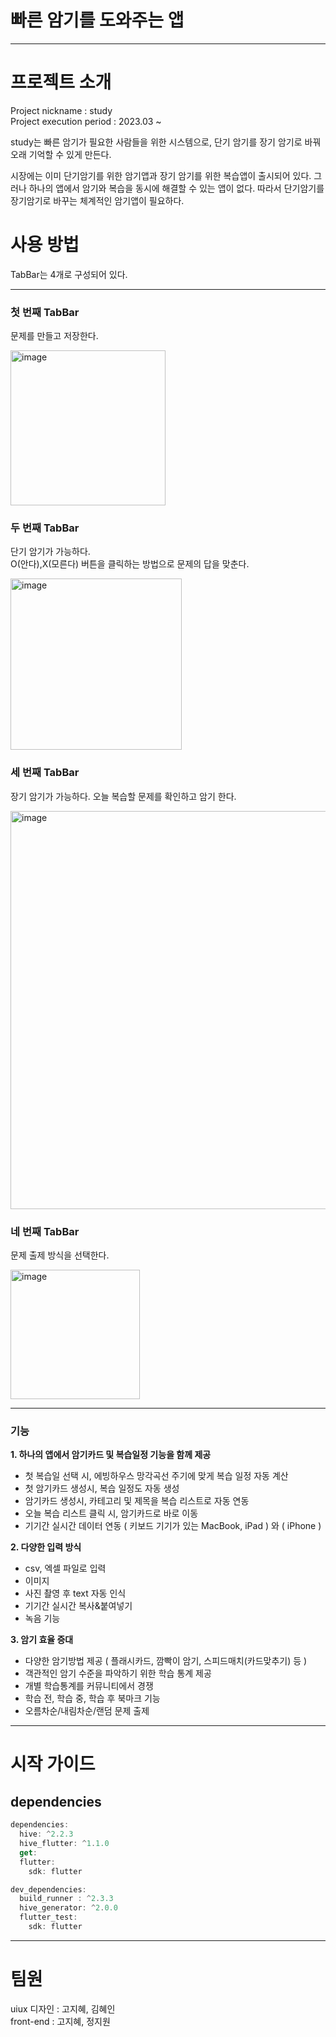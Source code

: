 # 빠른 암기를 도와주는 앱
---
# 프로젝트 소개
Project nickname : study  
Project execution period : 2023.03 ~

study는 빠른 암기가 필요한 사람들을 위한 시스템으로, 단기 암기를 장기 암기로 바꿔 오래 기억할 수 있게 만든다.

시장에는 이미 단기암기를 위한 암기앱과 장기 암기를 위한 복습앱이 출시되어 있다. 그러나 하나의 앱에서 암기와 복습을 동시에 해결할 수 있는 앱이 없다.
따라서 단기암기를 장기암기로 바꾸는 체계적인 암기앱이 필요하다.

# 사용 방법

TabBar는 4개로 구성되어 있다.

---
### 첫 번째 TabBar
문제를 만들고 저장한다.

<img width="248" alt="image" src="https://github.com/orang2019/STUDY/assets/76255901/4fe0bcb7-d6fe-4ded-aea0-2b44af8a9d0b">


### 두 번째 TabBar

단기 암기가 가능하다.  
O(안다),X(모른다) 버튼을 클릭하는 방법으로 문제의 답을 맞춘다.  

<img width="274" alt="image" src="https://github.com/orang2019/STUDY/assets/76255901/697aaa9a-22bf-4d02-bded-2a9597e37c2d">

### 세 번째 TabBar

장기 암기가 가능하다.
오늘 복습할 문제를 확인하고 암기 한다. 

<img width="637" alt="image" src="https://github.com/orang2019/STUDY/assets/76255901/c62df9ac-8307-4fbb-8e4a-32cb23995dd3">

### 네 번째 TabBar
문제 출제 방식을 선택한다.

<img width="207" alt="image" src="https://github.com/orang2019/STUDY/assets/76255901/5dc538c8-d0e5-4325-85b4-d4acca8f7e40">

---

### 기능

**1. 하나의 앱에서 암기카드 및 복습일정 기능을 함께 제공**
* 첫 복습일 선택 시, 에빙하우스 망각곡선 주기에 맞게 복습 일정 자동 계산
* 첫 암기카드 생성시, 복습 일정도 자동 생성
* 암기카드 생성시, 카테고리 및 제목을 복습 리스트로 자동 연동
* 오늘 복습 리스트 클릭 시, 암기카드로 바로 이동
* 기기간 실시간 데이터 연동 ( 키보드 기기가 있는 MacBook, iPad ) 와 ( iPhone )

**2. 다양한 입력 방식**
* csv, 엑셀 파일로 입력
* 이미지
* 사진 촬영 후 text 자동 인식
* 기기간 실시간 복사&붙여넣기
* 녹음 기능

**3. 암기 효율 증대**
* 다양한 암기방법 제공 ( 플래시카드, 깜빡이 암기, 스피드매치(카드맞추기) 등 )
* 객관적인 암기 수준을 파악하기 위한 학습 통계 제공
* 개별 학습통계를 커뮤니티에서 경쟁
* 학습 전, 학습 중, 학습 후 북마크 기능
* 오름차순/내림차순/랜덤 문제 출제

---

# 시작 가이드

## dependencies

```dart
dependencies:
  hive: ^2.2.3
  hive_flutter: ^1.1.0
  get:
  flutter:
    sdk: flutter

dev_dependencies:
  build_runner : ^2.3.3
  hive_generator: ^2.0.0
  flutter_test:
    sdk: flutter

```
---

# 팀원
uiux 디자인 : 고지혜, 김혜인  
front-end : 고지혜, 정지원


